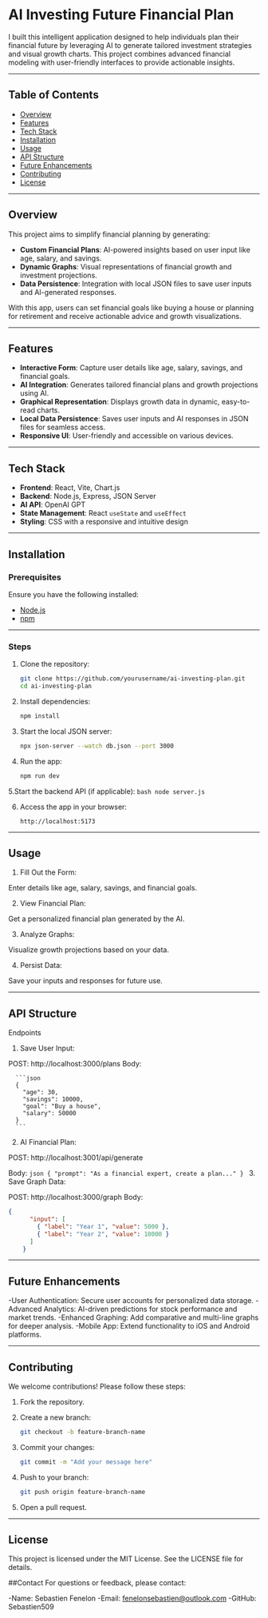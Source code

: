 # AI Investing Future Financial Plan

I built this intelligent application designed to help individuals plan their financial future by leveraging AI to generate tailored investment strategies and visual growth charts. This project combines advanced financial modeling with user-friendly interfaces to provide actionable insights.

---

## Table of Contents
- [Overview](#overview)
- [Features](#features)
- [Tech Stack](#tech-stack)
- [Installation](#installation)
- [Usage](#usage)
- [API Structure](#api-structure)
- [Future Enhancements](#future-enhancements)
- [Contributing](#contributing)
- [License](#license)

---

## Overview
This project aims to simplify financial planning by generating:
- **Custom Financial Plans**: AI-powered insights based on user input like age, salary, and savings.
- **Dynamic Graphs**: Visual representations of financial growth and investment projections.
- **Data Persistence**: Integration with local JSON files to save user inputs and AI-generated responses.

With this app, users can set financial goals like buying a house or planning for retirement and receive actionable advice and growth visualizations.

---

## Features
- **Interactive Form**: Capture user details like age, salary, savings, and financial goals.
- **AI Integration**: Generates tailored financial plans and growth projections using AI.
- **Graphical Representation**: Displays growth data in dynamic, easy-to-read charts.
- **Local Data Persistence**: Saves user inputs and AI responses in JSON files for seamless access.
- **Responsive UI**: User-friendly and accessible on various devices.

---

## Tech Stack
- **Frontend**: React, Vite, Chart.js
- **Backend**: Node.js, Express, JSON Server
- **AI API**: OpenAI GPT
- **State Management**: React `useState` and `useEffect`
- **Styling**: CSS with a responsive and intuitive design

---

## Installation

### Prerequisites
Ensure you have the following installed:
- [Node.js](https://nodejs.org/)
- [npm](https://www.npmjs.com/)
---
### Steps
1. Clone the repository:
   ```bash
   git clone https://github.com/yourusername/ai-investing-plan.git
   cd ai-investing-plan
   ```

2. Install dependencies:
    ```bash
    npm install
    ```

3. Start the local JSON server:
    ```bash
    npx json-server --watch db.json --port 3000
    ```

4. Run the app:
    ```bash
    npm run dev
    ```

5.Start the backend API (if applicable):
    ```bash
    node server.js
    ```

6. Access the app in your browser:

    ```arduino
    http://localhost:5173
    ```

---
## Usage

1. Fill Out the Form:

Enter details like age, salary, savings, and financial goals.

2. View Financial Plan:

Get a personalized financial plan generated by the AI.

3. Analyze Graphs:

Visualize growth projections based on your data.

4. Persist Data:

Save your inputs and responses for future use.

---
## API Structure
Endpoints

1. Save User Input:

POST: http://localhost:3000/plans
Body:

      ```json
      {
        "age": 30,
        "savings": 10000,
        "goal": "Buy a house",
        "salary": 50000
      }
      ```

2. AI Financial Plan:
   
POST: http://localhost:3001/api/generate

Body:
      ```json
       {
         "prompt": "As a financial expert, create a plan..."
       }
      ```
3. Save Graph Data:

POST: http://localhost:3000/graph
Body:

   ```json
 {
         "input": [
           { "label": "Year 1", "value": 5000 },
           { "label": "Year 2", "value": 10000 }
         ]
       }
   ```


---
## Future Enhancements
-User Authentication: Secure user accounts for personalized data storage.
-Advanced Analytics: AI-driven predictions for stock performance and market trends.
-Enhanced Graphing: Add comparative and multi-line graphs for deeper analysis.
-Mobile App: Extend functionality to iOS and Android platforms.

---
## Contributing
We welcome contributions! Please follow these steps:

1. Fork the repository.
   
2. Create a new branch:

    ```bash
    git checkout -b feature-branch-name
    ```
    
4. Commit your changes:

     ```bash
    git commit -m "Add your message here"
    ```
    
6. Push to your branch:

    ```bash
    git push origin feature-branch-name
    ```
    
7. Open a pull request.

---
## License
This project is licensed under the MIT License. See the LICENSE file for details.

##Contact
For questions or feedback, please contact:

-Name: Sebastien Fenelon
-Email: fenelonsebastien@outlook.com
-GitHub: Sebastien509


